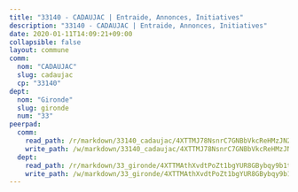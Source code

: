 ```yaml
---
title: "33140 - CADAUJAC | Entraide, Annonces, Initiatives"
description: "33140 - CADAUJAC | Entraide, Annonces, Initiatives"
date: 2020-01-11T14:09:21+09:00
collapsible: false
layout: commune
comm:
  nom: "CADAUJAC"
  slug: cadaujac
  cp: "33140"
dept:
  nom: "Gironde"
  slug: gironde
  num: "33"
peerpad:
  comm:
    read_path: /r/markdown/33140_cadaujac/4XTTMJ78NsnrC7GNBbVkcReHMzJN25CLRZe4Lcd72EMaLyPUY
    write_path: /w/markdown/33140_cadaujac/4XTTMJ78NsnrC7GNBbVkcReHMzJN25CLRZe4Lcd72EMaLyPUY-K3TgU6K846Sz52v5sVS6BA8r8eUQLBT2LXVqZ2nUCF7hQjyt7civgXCEqdJ8i1yxH4LsF2GFj47aN4wq1VaKKrKJwS6iVeKQDqmM6ehWtci7VqijBquRtVwJSeMXNR2QhQjdtHNk
  dept:
    read_path: /r/markdown/33_gironde/4XTTMAthXvdtPoZt1bgYUR8GBybqy9b1tLUaaKDw5iKj57LRt
    write_path: /w/markdown/33_gironde/4XTTMAthXvdtPoZt1bgYUR8GBybqy9b1tLUaaKDw5iKj57LRt-K3TgU8ogmN5s8hbKrZhkV9P1KQiFepNWXjoYRvdMTW1jt7eRXTmrjG677tN9mcUTsALjzYGgb8mvcrYPJn2Jd8cTiBmF9aZcbgdcQL1kzCPJnSf6X8tpEcGPdTr5qT6cQqEpt6oQ
---
```


